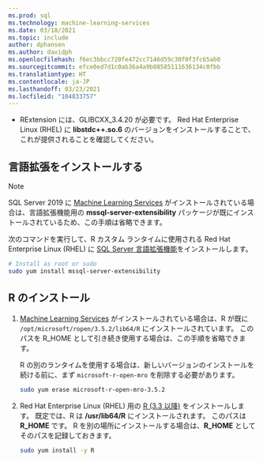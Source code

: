 ```yaml
---
ms.prod: sql
ms.technology: machine-learning-services
ms.date: 03/18/2021
ms.topic: include
author: dphansen
ms.author: davidph
ms.openlocfilehash: f6ec3bbcc720fe472cc7146d59c30f0f3fc65ab0
ms.sourcegitcommit: efce0ed7d1c0ab36a4a9b88585111636134c0fbb
ms.translationtype: HT
ms.contentlocale: ja-JP
ms.lasthandoff: 03/23/2021
ms.locfileid: "104833757"
---
```

+ RExtension には、GLIBCXX_3.4.20 が必要です。 Red Hat Enterprise Linux (RHEL) に **libstdc++.so.6** のバージョンをインストールすることで、これが提供されることを確認してください。

## <a name="install-language-extensions"></a>言語拡張をインストールする

> [!NOTE]
> SQL Server 2019 に [Machine Learning Services](../../sql-server-machine-learning-services.md) がインストールされている場合は、言語拡張機能用の **mssql-server-extensibility** パッケージが既にインストールされているため、この手順は省略できます。

次のコマンドを実行して、R カスタム ランタイムに使用される Red Hat Enterprise Linux (RHEL) に [SQL Server 言語拡張機能](../../../language-extensions/language-extensions-overview.md)をインストールします。

```bash
# Install as root or sudo
sudo yum install mssql-server-extensibility
```

## <a name="install-r"></a>R のインストール

1. [Machine Learning Services](../../sql-server-machine-learning-services.md) がインストールされている場合は、R が既に `/opt/microsoft/ropen/3.5.2/lib64/R` にインストールされています。 このパスを R_HOME として引き続き使用する場合は、この手順を省略できます。

    R の別のランタイムを使用する場合は、新しいバージョンのインストールを続ける前に、まず `microsoft-r-open-mro` を削除する必要があります。

    ```bash
    sudo yum erase microsoft-r-open-mro-3.5.2
    ```

1. Red Hat Enterprise Linux (RHEL) 用の [R (3.3 以降)](https://www.r-project.org/) をインストールします。 既定では、R は **/usr/lib64/R** にインストールされます。 このパスは **R_HOME** です。 R を別の場所にインストールする場合は、**R_HOME** としてそのパスを記録しておきます。

    ```bash
    sudo yum install -y R
    ```
